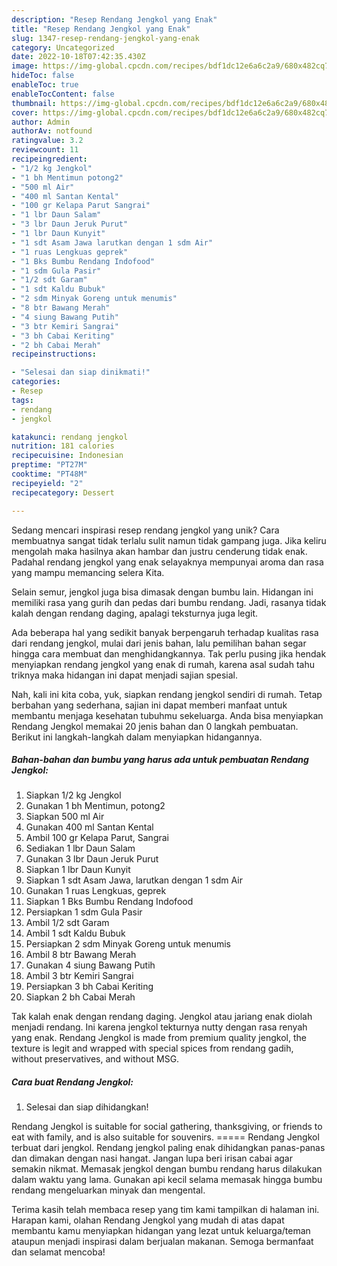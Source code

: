 ```yaml
---
description: "Resep Rendang Jengkol yang Enak"
title: "Resep Rendang Jengkol yang Enak"
slug: 1347-resep-rendang-jengkol-yang-enak
category: Uncategorized
date: 2022-10-18T07:42:35.430Z
image: https://img-global.cpcdn.com/recipes/bdf1dc12e6a6c2a9/680x482cq70/rendang-jengkol-foto-resep-utama.jpg
hideToc: false
enableToc: true
enableTocContent: false
thumbnail: https://img-global.cpcdn.com/recipes/bdf1dc12e6a6c2a9/680x482cq70/rendang-jengkol-foto-resep-utama.jpg
cover: https://img-global.cpcdn.com/recipes/bdf1dc12e6a6c2a9/680x482cq70/rendang-jengkol-foto-resep-utama.jpg
author: Admin
authorAv: notfound
ratingvalue: 3.2
reviewcount: 11
recipeingredient:
- "1/2 kg Jengkol"
- "1 bh Mentimun potong2"
- "500 ml Air"
- "400 ml Santan Kental"
- "100 gr Kelapa Parut Sangrai"
- "1 lbr Daun Salam"
- "3 lbr Daun Jeruk Purut"
- "1 lbr Daun Kunyit"
- "1 sdt Asam Jawa larutkan dengan 1 sdm Air"
- "1 ruas Lengkuas geprek"
- "1 Bks Bumbu Rendang Indofood"
- "1 sdm Gula Pasir"
- "1/2 sdt Garam"
- "1 sdt Kaldu Bubuk"
- "2 sdm Minyak Goreng untuk menumis"
- "8 btr Bawang Merah"
- "4 siung Bawang Putih"
- "3 btr Kemiri Sangrai"
- "3 bh Cabai Keriting"
- "2 bh Cabai Merah"
recipeinstructions:

- "Selesai dan siap dinikmati!"
categories:
- Resep
tags:
- rendang
- jengkol

katakunci: rendang jengkol 
nutrition: 181 calories
recipecuisine: Indonesian
preptime: "PT27M"
cooktime: "PT48M"
recipeyield: "2"
recipecategory: Dessert

---
```





Sedang mencari inspirasi resep rendang jengkol yang unik? Cara membuatnya sangat tidak terlalu sulit namun tidak gampang juga. Jika keliru mengolah maka hasilnya akan hambar dan justru cenderung tidak enak. Padahal rendang jengkol yang enak selayaknya mempunyai aroma dan rasa yang mampu memancing selera Kita.





Selain semur, jengkol juga bisa dimasak dengan bumbu lain. Hidangan ini memiliki rasa yang gurih dan pedas dari bumbu rendang. Jadi, rasanya tidak kalah dengan rendang daging, apalagi teksturnya juga legit.

Ada beberapa hal yang sedikit banyak berpengaruh terhadap kualitas rasa dari rendang jengkol, mulai dari jenis bahan, lalu pemilihan bahan segar hingga cara membuat dan menghidangkannya. Tak perlu pusing jika hendak menyiapkan rendang jengkol yang enak di rumah, karena asal sudah tahu triknya maka hidangan ini dapat menjadi sajian spesial.






Nah, kali ini kita coba, yuk, siapkan rendang jengkol sendiri di rumah. Tetap berbahan yang sederhana, sajian ini dapat memberi manfaat untuk membantu menjaga kesehatan tubuhmu sekeluarga. Anda bisa menyiapkan Rendang Jengkol memakai 20 jenis bahan dan 0 langkah pembuatan. Berikut ini langkah-langkah dalam menyiapkan hidangannya.

<!--inarticleads1-->

##### Bahan-bahan dan bumbu yang harus ada untuk pembuatan Rendang Jengkol:

1. Siapkan 1/2 kg Jengkol
1. Gunakan 1 bh Mentimun, potong2
1. Siapkan 500 ml Air
1. Gunakan 400 ml Santan Kental
1. Ambil 100 gr Kelapa Parut, Sangrai
1. Sediakan 1 lbr Daun Salam
1. Gunakan 3 lbr Daun Jeruk Purut
1. Siapkan 1 lbr Daun Kunyit
1. Siapkan 1 sdt Asam Jawa, larutkan dengan 1 sdm Air
1. Gunakan 1 ruas Lengkuas, geprek
1. Siapkan 1 Bks Bumbu Rendang Indofood
1. Persiapkan 1 sdm Gula Pasir
1. Ambil 1/2 sdt Garam
1. Ambil 1 sdt Kaldu Bubuk
1. Persiapkan 2 sdm Minyak Goreng untuk menumis
1. Ambil 8 btr Bawang Merah
1. Gunakan 4 siung Bawang Putih
1. Ambil 3 btr Kemiri Sangrai
1. Persiapkan 3 bh Cabai Keriting
1. Siapkan 2 bh Cabai Merah


Tak kalah enak dengan rendang daging. Jengkol atau jariang enak diolah menjadi rendang. Ini karena jengkol tekturnya nutty dengan rasa renyah yang enak. Rendang Jengkol is made from premium quality jengkol, the texture is legit and wrapped with special spices from rendang gadih, without preservatives, and without MSG. 

<!--inarticleads2-->

##### Cara buat Rendang Jengkol:


1. Selesai dan siap dihidangkan!

Rendang Jengkol is suitable for social gathering, thanksgiving, or friends to eat with family, and is also suitable for souvenirs. ===== Rendang Jengkol terbuat dari jengkol. Rendang jengkol paling enak dihidangkan panas-panas dan dimakan dengan nasi hangat. Jangan lupa beri irisan cabai agar semakin nikmat. Memasak jengkol dengan bumbu rendang harus dilakukan dalam waktu yang lama. Gunakan api kecil selama memasak hingga bumbu rendang mengeluarkan minyak dan mengental. 

Terima kasih telah membaca resep yang tim kami tampilkan di halaman ini. Harapan kami, olahan Rendang Jengkol yang mudah di atas dapat membantu kamu menyiapkan hidangan yang lezat untuk keluarga/teman ataupun menjadi inspirasi dalam berjualan makanan. Semoga bermanfaat dan selamat mencoba!
